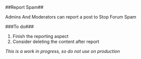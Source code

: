 ##Report Spam##

Admins And Moderators can report a post to Stop Forum Spam

###To do###
1. Finish the reporting aspect
2. Consider deleting the content after report

*This is a work in progress, so do not use on production*
